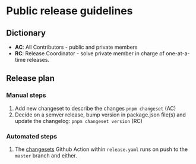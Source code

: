 # Public release guidelines

## Dictionary

-   **AC**: All Contributors - public and private members
-   **RC**: Release Coordinator - solve private member in charge of one-at-a-time releases.

## Release plan

### Manual steps

1. Add new changeset to describe the changes `pnpm changeset` (AC)
2. Decide on a semver release, bump version in package.json file(s) and update the changelog: `pnpm changeset version` (RC)

### Automated steps

1. The [changesets](https://github.com/changesets/action) Github Action within `release.yaml` runs on push to the `master` branch and either.
